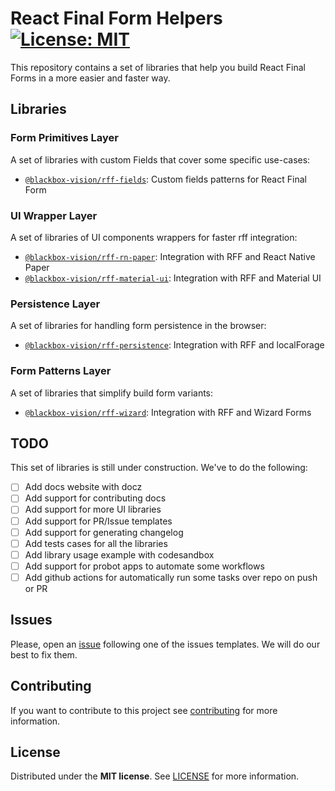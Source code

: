 # React Final Form Helpers [![License: MIT](https://img.shields.io/badge/License-MIT-brightgreen.svg)](https://opensource.org/licenses/MIT)

This repository contains a set of libraries that help you build React Final Forms in a more easier and faster way.

## Libraries

### Form Primitives Layer

A set of libraries with custom Fields that cover some specific use-cases:

- [`@blackbox-vision/rff-fields`](https://github.com/BlackBoxVision/react-final-form-helpers/blob/master/packages/rff-fields): Custom fields patterns for React Final Form

### UI Wrapper Layer

A set of libraries of UI components wrappers for faster rff integration:

- [`@blackbox-vision/rff-rn-paper`](https://github.com/BlackBoxVision/react-final-form-helpers/blob/master/packages/rff-rn-paper): Integration with RFF and React Native Paper
- [`@blackbox-vision/rff-material-ui`](https://github.com/BlackBoxVision/react-final-form-helpers/blob/master/packages/rff-material-ui): Integration with RFF and Material UI

### Persistence Layer

A set of libraries for handling form persistence in the browser:

- [`@blackbox-vision/rff-persistence`](https://github.com/BlackBoxVision/react-final-form-helpers/blob/master/packages/rff-persistence): Integration with RFF and localForage

### Form Patterns Layer

A set of libraries that simplify build form variants:

- [`@blackbox-vision/rff-wizard`](https://github.com/BlackBoxVision/react-final-form-helpers/blob/master/packages/rff-wizard): Integration with RFF and Wizard Forms

## TODO

This set of libraries is still under construction. We've to do the following:

- [ ] Add docs website with docz
- [ ] Add support for contributing docs
- [ ] Add support for more UI libraries
- [ ] Add support for PR/Issue templates
- [ ] Add support for generating changelog
- [ ] Add tests cases for all the libraries
- [ ] Add library usage example with codesandbox
- [ ] Add support for probot apps to automate some workflows
- [ ] Add github actions for automatically run some tasks over repo on push or PR

## Issues

Please, open an [issue](https://github.com/BlackBoxVision/react-final-form-helpers/issues) following one of the issues templates. We will do our best to fix them.

## Contributing

If you want to contribute to this project see [contributing](https://github.com/BlackBoxVision/react-final-form-helpers/blob/master/CONTRIBUTING.md) for more information.

## License

Distributed under the **MIT license**. See [LICENSE](https://github.com/BlackBoxVision/react-final-form-helpers/blob/master/LICENSE) for more information.
